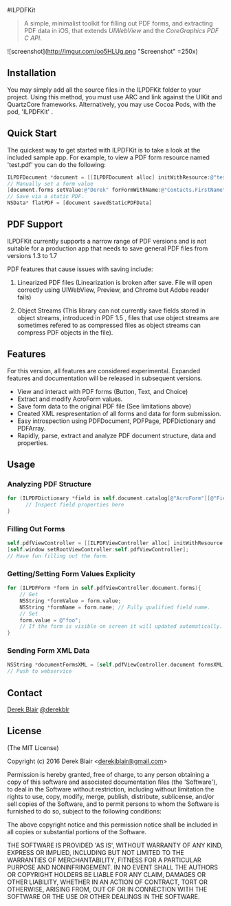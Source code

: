 #ILPDFKit

> A simple, minimalist toolkit for filling out PDF forms, and extracting PDF data in iOS, that extends *UIWebView* and the *CoreGraphics PDF C API*.


![screenshot](http://imgur.com/oo5HLUg.png "Screenshot" =250x)

## Installation

   You may simply add all the source files in the ILPDFKit folder to your project. Using this method, you must use ARC and link against the UIKit and QuartzCore frameworks. Alternatively, you may use Cocoa Pods, with the pod, 'ILPDFKit' . 


## Quick Start

 The quickest way to get started with ILPDFKit is to take a look at the included sample app. For example, to view a PDF form resource named 'test.pdf' you can do the following: 
 
 
```objective-c
ILPDFDocument *document = [[ILPDFDocument alloc] initWithResource:@"test.pdf"];
// Manually set a form value
[document.forms setValue:@"Derek" forFormWithName:@"Contacts.FirstName"];
// Save via a static PDF.
NSData* flatPDF = [document savedStaticPDFData]
```

## PDF Support 

ILPDFKit currently supports a narrow range of PDF versions and is not suitable for a production app that needs to save general PDF files from versions 1.3 to 1.7
  
 PDF features that cause issues with saving include:
  
  1. Linearized PDF files (Linearization is broken after save. File will open correctly using UIWebView, Preview, and Chrome but Adobe reader fails)
  
  2. Object Streams (This library can not currently save fields stored in object streams, introduced in PDF 1.5 , files that use object streams are sometimes refered to as compressed files as object streams can compress PDF objects in the file).
  
## Features

  For this version, all features are considered experimental. Expanded features and documentation will be released in subsequent versions.
  
  * View and interact with PDF forms (Button, Text, and Choice)
  * Extract and modify AcroForm values.
  * Save form data to the original PDF file (See limitations above)
  * Created XML respresentation of all forms and data for form submission.
  * Easy introspection using PDFDocument, PDFPage, PDFDictionary and PDFArray.
  * Rapidly, parse, extract and analyze PDF document structure, data and properties.
  
  
## Usage

### Analyzing PDF Structure 

```objective-c
for (ILPDFDictionary *field in self.document.catalog[@"AcroForm"][@"Fields"]) {
      // Inspect field properties here
}
```

### Filling Out Forms

```objective-c
self.pdfViewController = [[ILPDFViewController alloc] initWithResource:@"test.pdf"];
[self.window setRootViewController:self.pdfViewController];
// Have fun filling out the form.
```

### Getting/Setting Form Values Explicity

```objective-c
for (ILPDFForm *form in self.pdfViewController.document.forms){
	// Get
	NSString *formValue = form.value;
	NSString *formName = form.name; // Fully qualified field name.
	// Set
	form.value = @"foo";
	// If the form is visible on screen it will updated automatically.
}
```
	
### Sending Form XML Data 
```objective-c
NSString *documentFormsXML = [self.pdfViewController.document formsXML];
// Push to webservice
```
	

## Contact


[Derek Blair](http://github.com/derekblair)
[@derekblr](https://twitter.com/derekblr)

## License

(The MIT License)

Copyright (c) 2016 Derek Blair &lt;derekjblair@gmail.com&gt;

Permission is hereby granted, free of charge, to any person obtaining
a copy of this software and associated documentation files (the
'Software'), to deal in the Software without restriction, including
without limitation the rights to use, copy, modify, merge, publish,
distribute, sublicense, and/or sell copies of the Software, and to
permit persons to whom the Software is furnished to do so, subject to
the following conditions:

The above copyright notice and this permission notice shall be
included in all copies or substantial portions of the Software.

THE SOFTWARE IS PROVIDED 'AS IS', WITHOUT WARRANTY OF ANY KIND,
EXPRESS OR IMPLIED, INCLUDING BUT NOT LIMITED TO THE WARRANTIES OF
MERCHANTABILITY, FITNESS FOR A PARTICULAR PURPOSE AND NONINFRINGEMENT.
IN NO EVENT SHALL THE AUTHORS OR COPYRIGHT HOLDERS BE LIABLE FOR ANY
CLAIM, DAMAGES OR OTHER LIABILITY, WHETHER IN AN ACTION OF CONTRACT,
TORT OR OTHERWISE, ARISING FROM, OUT OF OR IN CONNECTION WITH THE
SOFTWARE OR THE USE OR OTHER DEALINGS IN THE SOFTWARE.
